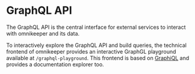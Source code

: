 # GraphQL API

The GraphQL API is the central interface for external services to interact with omnikeeper and its data.

To interactively explore the GraphQL API and build queries, the technical frontend of omnikeeper provides an interactive GraphGL playground available at `/graphql-playground`. This frontend is based on [GraphiQL](https://github.com/graphql/graphiql) and provides a documentation explorer too.
